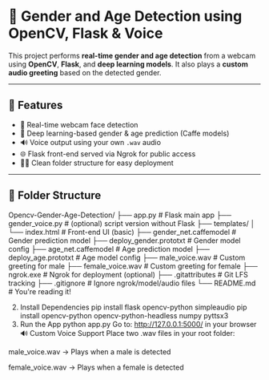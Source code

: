 # 🤖 Gender and Age Detection using OpenCV, Flask & Voice

This project performs **real-time gender and age detection** from a webcam using **OpenCV**, **Flask**, and **deep learning models**. It also plays a **custom audio greeting** based on the detected gender.

---

## 🚀 Features

- 🎥 Real-time webcam face detection
- 🧠 Deep learning-based gender & age prediction (Caffe models)
- 🔊 Voice output using your own `.wav` audio
- 🌐 Flask front-end served via Ngrok for public access
- 👨‍💻 Clean folder structure for easy deployment

---

## 📁 Folder Structure

Opencv-Gender-Age-Detection/
├── app.py # Flask main app
├── gender_voice.py # (optional) script version without Flask
├── templates/
│ └── index.html # Front-end UI (basic)
├── gender_net.caffemodel # Gender prediction model
├── deploy_gender.prototxt # Gender model config
├── age_net.caffemodel # Age prediction model
├── deploy_age.prototxt # Age model config
├── male_voice.wav # Custom greeting for male
├── female_voice.wav # Custom greeting for female
├── ngrok.exe # Ngrok for deployment (optional)
├── .gitattributes # Git LFS tracking
├── .gitignore # Ignore ngrok/model/audio files
└── README.md # You're reading it!

2. Install Dependencies
   pip install flask opencv-python simpleaudio
   pip install opencv-python opencv-python-headless numpy pyttsx3
4. Run the App
   python app.py
Go to:
http://127.0.0.1:5000/ in your browser
🔊 Custom Voice Support
Place two .wav files in your root folder:

male_voice.wav → Plays when a male is detected

female_voice.wav → Plays when a female is detected
